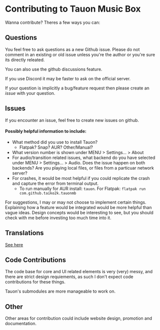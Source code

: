 # Contributing to Tauon Music Box

Wanna contribute? Theres a few ways you can:


## Questions

You feel free to ask questions as a new Github issue. Please do not comment in an existing or old issue unless you're the author or you're sure its directly releated.

You can also use the github discussions feature. 

If you use Discord it may be faster to ask on the official server.

If your question is implicitly a bug/feature request then please create an *issue* with your question.


## Issues

If you encounter an issue, feel free to create new issues on github.

#### Possibly helpful information to include:

 - What method did you use to install Tauon? 
    - Flatpak? Snap? AUR? Other/Manual?
 - What version number is shown under MENU > Settings... > About
 - For audio/transition related issues, what backend do you have selected under MENU > Settings... > Audio. Does the issue happen on both backends? Are you playing local files, or files from a particuar network server?
 - For crashes, it would be most helpful if you could replicate the crash and capture the error from terminal output.
    - To run manually for AUR install: `tauon`. For Flatpak: `flatpak run com.github.taiko2k.tauonmb`

For suggestions, I may or may not choose to implement certain things. Explaining how a feature would be integrated would be more helpful than vague ideas.
Design concepts would be interesting to see, but you should check with me before investing too much time into it.

## Translations

[See here](https://github.com/Taiko2k/TauonMusicBox/wiki/Translations)

## Code Contributions

The code base for core and UI related elements is very (very) messy, and there are strict design requiements, as such I don't expect code contributions for these things.

Tauon's submodules are more manageable to work on.

## Other

Other areas for contribution could include website design, promotion and documentation.
